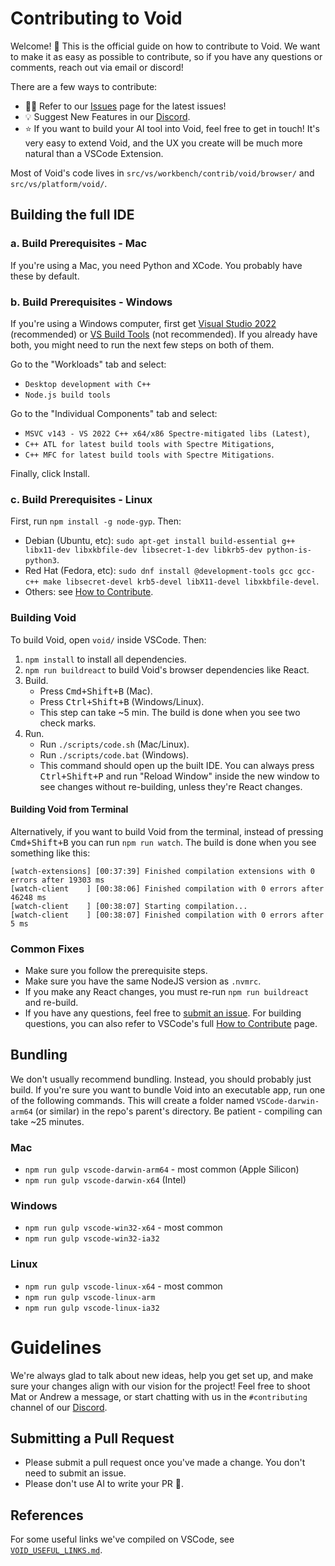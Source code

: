 # Contributing to Void

Welcome! 👋 This is the official guide on how to contribute to Void. We want to make it as easy as possible to contribute, so if you have any questions or comments, reach out via email or discord!

There are a few ways to contribute:

- 👨‍💻 Refer to our [Issues](https://github.com/voideditor/void/issues) page for the latest issues!
- 💡 Suggest New Features in our [Discord](https://discord.gg/RSNjgaugJs).
- ⭐️ If you want to build your AI tool into Void, feel free to get in touch! It's very easy to extend Void, and the UX you create will be much more natural than a VSCode Extension.

Most of Void's code lives in `src/vs/workbench/contrib/void/browser/` and `src/vs/platform/void/`. 



## Building the full IDE

### a. Build Prerequisites - Mac

If you're using a Mac, you need Python and XCode. You probably have these by default.

### b. Build Prerequisites - Windows

If you're using a Windows computer, first get [Visual Studio 2022](https://visualstudio.microsoft.com/thank-you-downloading-visual-studio/?sku=Community) (recommended) or [VS Build Tools](https://visualstudio.microsoft.com/thank-you-downloading-visual-studio/?sku=BuildTools) (not recommended). If you already have both, you might need to run the next few steps on both of them.

Go to the "Workloads" tab and select:
- `Desktop development with C++`
- `Node.js build tools`

Go to the "Individual Components" tab and select:
- `MSVC v143 - VS 2022 C++ x64/x86 Spectre-mitigated libs (Latest)`,
- `C++ ATL for latest build tools with Spectre Mitigations`,
- `C++ MFC for latest build tools with Spectre Mitigations`.

Finally, click Install.

### c. Build Prerequisites - Linux

First, run `npm install -g node-gyp`. Then:

- Debian (Ubuntu, etc): `sudo apt-get install build-essential g++ libx11-dev libxkbfile-dev libsecret-1-dev libkrb5-dev python-is-python3`.
- Red Hat (Fedora, etc): `sudo dnf install @development-tools gcc gcc-c++ make libsecret-devel krb5-devel libX11-devel libxkbfile-devel`.
- Others: see [How to Contribute](https://github.com/microsoft/vscode/wiki/How-to-Contribute).

### Building Void

To build Void, open `void/` inside VSCode. Then:

1. `npm install` to install all dependencies.
2. `npm run buildreact` to build Void's browser dependencies like React.
3. Build.
	 - Press <kbd>Cmd+Shift+B</kbd> (Mac).
   - Press <kbd>Ctrl+Shift+B</kbd> (Windows/Linux).
   - This step can take ~5 min. The build is done when you see two check marks.
4. Run.
	 - Run `./scripts/code.sh` (Mac/Linux).
   - Run `./scripts/code.bat` (Windows).
   - This command should open up the built IDE. You can always press <kbd>Ctrl+Shift+P</kbd> and run "Reload Window" inside the new window to see changes without re-building, unless they're React changes.


#### Building Void from Terminal

Alternatively, if you want to build Void from the terminal, instead of pressing <kbd>Cmd+Shift+B</kbd> you can run `npm run watch`. The build is done when you see something like this:

```
[watch-extensions] [00:37:39] Finished compilation extensions with 0 errors after 19303 ms
[watch-client    ] [00:38:06] Finished compilation with 0 errors after 46248 ms
[watch-client    ] [00:38:07] Starting compilation...
[watch-client    ] [00:38:07] Finished compilation with 0 errors after 5 ms
```



### Common Fixes

- Make sure you follow the prerequisite steps.
- Make sure you have the same NodeJS version as `.nvmrc`.
- If you make any React changes, you must re-run `npm run buildreact` and re-build.
- If you have any questions, feel free to [submit an issue](https://github.com/voideditor/void/issues/new). For building questions, you can also refer to VSCode's full [How to Contribute](https://github.com/microsoft/vscode/wiki/How-to-Contribute) page.




## Bundling

We don't usually recommend bundling. Instead, you should probably just build. If you're sure you want to bundle Void into an executable app, run one of the following commands. This will create a folder named `VSCode-darwin-arm64` (or similar) in the repo's parent's directory. Be patient - compiling can take ~25 minutes.

### Mac
- `npm run gulp vscode-darwin-arm64` - most common (Apple Silicon)
- `npm run gulp vscode-darwin-x64` (Intel)

### Windows
- `npm run gulp vscode-win32-x64` - most common
- `npm run gulp vscode-win32-ia32`

### Linux
- `npm run gulp vscode-linux-x64` - most common
- `npm run gulp vscode-linux-arm`
- `npm run gulp vscode-linux-ia32`



# Guidelines

We're always glad to talk about new ideas, help you get set up, and make sure your changes align with our vision for the project! Feel free to shoot Mat or Andrew a message, or start chatting with us in the `#contributing` channel of our [Discord](https://discord.gg/RSNjgaugJs). 


## Submitting a Pull Request

- Please submit a pull request once you've made a change. You don't need to submit an issue.
- Please don't use AI to write your PR 🙂.


<!--
# Relevant files

We keep track of all the files we've changed with Void so it's easy to rebase:

- README.md
- CONTRIBUTING.md
- VOID_USEFUL_LINKS.md
- product.json
- package.json

- src/vs/workbench/api/common/{extHost.api.impl.ts | extHostApiCommands.ts}
- src/vs/workbench/workbench.common.main.ts
- src/vs/workbench/contrib/void/\*
- extensions/void/\*

- .github/\*
- .vscode/settings/\*
- .eslintrc.json
- build/hygiene.js
- build/lib/i18n.resources.json
- build/npm/dirs.js

- vscode.proposed.editorInsets.d.ts - not modified, but code copied
-->

## References

For some useful links we've compiled on VSCode, see [`VOID_USEFUL_LINKS.md`](https://github.com/voideditor/void/blob/main/VOID_USEFUL_LINKS.md).
